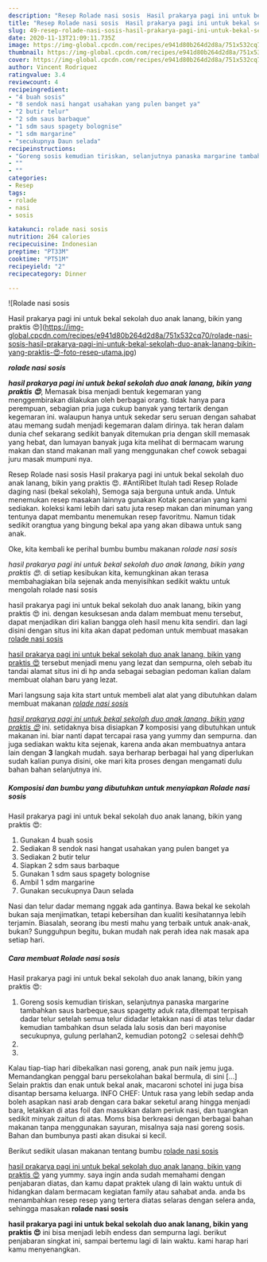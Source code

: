 ```yaml
---
description: "Resep Rolade nasi sosis  Hasil prakarya pagi ini untuk bekal sekolah duo anak lanang, bikin yang praktis 😍 yang mudah"
title: "Resep Rolade nasi sosis  Hasil prakarya pagi ini untuk bekal sekolah duo anak lanang, bikin yang praktis 😍 yang mudah"
slug: 49-resep-rolade-nasi-sosis-hasil-prakarya-pagi-ini-untuk-bekal-sekolah-duo-anak-lanang-bikin-yang-praktis-yang-mudah
date: 2020-11-13T21:09:11.735Z
image: https://img-global.cpcdn.com/recipes/e941d80b264d2d8a/751x532cq70/rolade-nasi-sosis-hasil-prakarya-pagi-ini-untuk-bekal-sekolah-duo-anak-lanang-bikin-yang-praktis-😍-foto-resep-utama.jpg
thumbnail: https://img-global.cpcdn.com/recipes/e941d80b264d2d8a/751x532cq70/rolade-nasi-sosis-hasil-prakarya-pagi-ini-untuk-bekal-sekolah-duo-anak-lanang-bikin-yang-praktis-😍-foto-resep-utama.jpg
cover: https://img-global.cpcdn.com/recipes/e941d80b264d2d8a/751x532cq70/rolade-nasi-sosis-hasil-prakarya-pagi-ini-untuk-bekal-sekolah-duo-anak-lanang-bikin-yang-praktis-😍-foto-resep-utama.jpg
author: Vincent Rodriquez
ratingvalue: 3.4
reviewcount: 4
recipeingredient:
- "4 buah sosis"
- "8 sendok nasi hangat usahakan yang pulen banget ya"
- "2 butir telur"
- "2 sdm saus barbaque"
- "1 sdm saus spagety bolognise"
- "1 sdm margarine"
- "secukupnya Daun selada"
recipeinstructions:
- "Goreng sosis kemudian tiriskan, selanjutnya panaska margarine tambahkan saus barbeque,saus spagetty aduk rata,ditempat terpisah dadar telur setelah semua telur didadar letakkan nasi di atas telur dadar kemudian tambahkan dsun selada lalu sosis dan beri mayonise secukupnya, gulung perlahan2, kemudian potong2 ☺️selesai dehh😍"
- ""
- ""
categories:
- Resep
tags:
- rolade
- nasi
- sosis

katakunci: rolade nasi sosis 
nutrition: 264 calories
recipecuisine: Indonesian
preptime: "PT33M"
cooktime: "PT51M"
recipeyield: "2"
recipecategory: Dinner

---
```



![Rolade nasi sosis

Hasil prakarya pagi ini untuk bekal sekolah duo anak lanang, bikin yang praktis 😍](https://img-global.cpcdn.com/recipes/e941d80b264d2d8a/751x532cq70/rolade-nasi-sosis-hasil-prakarya-pagi-ini-untuk-bekal-sekolah-duo-anak-lanang-bikin-yang-praktis-😍-foto-resep-utama.jpg)

<b><i>rolade nasi sosis

hasil prakarya pagi ini untuk bekal sekolah duo anak lanang, bikin yang praktis 😍</i></b>, Memasak bisa menjadi bentuk kegemaran yang menggembirakan dilakukan oleh berbagai orang. tidak hanya para perempuan, sebagian pria juga cukup banyak yang tertarik dengan kegemaran ini. walaupun hanya untuk sekedar seru seruan dengan sahabat atau memang sudah menjadi kegemaran dalam dirinya. tak heran dalam dunia chef sekarang sedikit banyak ditemukan pria dengan skill memasak yang hebat, dan lumayan banyak juga kita melihat di bermacam warung makan dan stand makanan mall yang menggunakan chef cowok sebagai juru masak mumpuni nya.

Resep Rolade nasi sosis Hasil prakarya pagi ini untuk bekal sekolah duo anak lanang, bikin yang praktis 😍. #AntiRibet Itulah tadi Resep Rolade daging nasi (bekal sekolah), Semoga saja berguna untuk anda. Untuk menemukan resep masakan lainnya gunakan Kotak pencarian yang kami sediakan. koleksi kami lebih dari satu juta resep makan dan minuman yang tentunya dapat membantu menemukan resep favoritmu. Namun tidak sedikit orangtua yang bingung bekal apa yang akan dibawa untuk sang anak.

Oke, kita kembali ke perihal bumbu bumbu makanan <i>rolade nasi sosis

hasil prakarya pagi ini untuk bekal sekolah duo anak lanang, bikin yang praktis 😍</i>. di setiap kesibukan kita, kemungkinan akan terasa membahagiakan bila sejenak anda menyisihkan sedikit waktu untuk mengolah rolade nasi sosis

hasil prakarya pagi ini untuk bekal sekolah duo anak lanang, bikin yang praktis 😍 ini. dengan kesuksesan anda dalam membuat menu tersebut, dapat menjadikan diri kalian bangga oleh hasil menu kita sendiri. dan lagi disini dengan situs ini kita akan dapat pedoman untuk membuat masakan <u>rolade nasi sosis

hasil prakarya pagi ini untuk bekal sekolah duo anak lanang, bikin yang praktis 😍</u> tersebut menjadi menu yang lezat dan sempurna, oleh sebab itu tandai alamat situs ini di hp anda sebagai sebagian pedoman kalian dalam membuat olahan baru yang lezat.


Mari langsung saja kita start untuk membeli alat alat yang dibutuhkan dalam membuat makanan <u><i>rolade nasi sosis

hasil prakarya pagi ini untuk bekal sekolah duo anak lanang, bikin yang praktis 😍</i></u> ini. setidaknya bisa disiapkan <b>7</b> komposisi yang dibutuhkan untuk makanan ini. biar nanti dapat tercapai rasa yang yummy dan sempurna. dan juga sediakan waktu kita sejenak, karena anda akan membuatnya antara lain dengan <b>3</b> langkah mudah. saya berharap berbagai hal yang diperlukan sudah kalian punya disini, oke mari kita proses dengan mengamati dulu bahan bahan selanjutnya ini.

<!--inarticleads1-->

##### Komposisi dan bumbu yang dibutuhkan untuk menyiapkan Rolade nasi sosis

Hasil prakarya pagi ini untuk bekal sekolah duo anak lanang, bikin yang praktis 😍:

1. Gunakan 4 buah sosis
1. Sediakan 8 sendok nasi hangat usahakan yang pulen banget ya
1. Sediakan 2 butir telur
1. Siapkan 2 sdm saus barbaque
1. Gunakan 1 sdm saus spagety bolognise
1. Ambil 1 sdm margarine
1. Gunakan secukupnya Daun selada


Nasi dan telur dadar memang nggak ada gantinya. Bawa bekal ke sekolah bukan saja menjimatkan, tetapi kebersihan dan kualiti kesihatannya lebih terjamin. Biasalah, seorang ibu mesti mahu yang terbaik untuk anak-anak, bukan? Sungguhpun begitu, bukan mudah nak perah idea nak masak apa setiap hari. 

<!--inarticleads2-->

##### Cara membuat Rolade nasi sosis

Hasil prakarya pagi ini untuk bekal sekolah duo anak lanang, bikin yang praktis 😍:

1. Goreng sosis kemudian tiriskan, selanjutnya panaska margarine tambahkan saus barbeque,saus spagetty aduk rata,ditempat terpisah dadar telur setelah semua telur didadar letakkan nasi di atas telur dadar kemudian tambahkan dsun selada lalu sosis dan beri mayonise secukupnya, gulung perlahan2, kemudian potong2 ☺️selesai dehh😍
1. 
1. 


Kalau tiap-tiap hari dibekalkan nasi goreng, anak pun naik jemu juga. Memandangkan penggal baru persekolahan bakal bermula, di sini […] Selain praktis dan enak untuk bekal anak, macaroni schotel ini juga bisa disantap bersama keluarga. INFO CHEF: Untuk rasa yang lebih sedap anda boleh asapkan nasi arab dengan cara bakar seketul arang hingga menjadi bara, letakkan di atas foil dan masukkan dalam periuk nasi, dan tuangkan sedikit minyak zaitun di atas. Moms bisa berkreasi dengan berbagai bahan makanan tanpa menggunakan sayuran, misalnya saja nasi goreng sosis. Bahan dan bumbunya pasti akan disukai si kecil. 

Berikut sedikit ulasan makanan tentang bumbu <u>rolade nasi sosis

hasil prakarya pagi ini untuk bekal sekolah duo anak lanang, bikin yang praktis 😍</u> yang yummy. saya ingin anda sudah memahami dengan penjabaran diatas, dan kamu dapat praktek ulang di lain waktu untuk di hidangkan dalam bermacam kegiatan family atau sahabat anda. anda bs menambahkan resep resep yang tertera diatas selaras dengan selera anda, sehingga masakan <b>rolade nasi sosis

hasil prakarya pagi ini untuk bekal sekolah duo anak lanang, bikin yang praktis 😍</b> ini bisa menjadi lebih endess dan sempurna lagi. berikut penjabaran singkat ini, sampai bertemu lagi di lain waktu. kami harap hari kamu menyenangkan.
